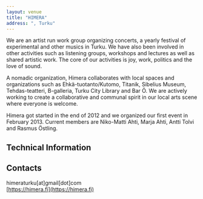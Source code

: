 ```yaml
---
layout: venue
title: "HIMERA"
address: ", Turku"
---
```


We are an artist run work group organizing concerts, a yearly festival of experimental and other musics in Turku. We have also been involved in other activities such as listening groups, workshops and lectures as well as shared artistic work. The core of our activities is joy, work, politics and the love of sound.  
  
A nomadic organization, Himera collaborates with local spaces and organizations such as Ehkä-tuotanto/Kutomo, Titanik, Sibelius Museum, Tehdas-teatteri, B-galleria, Turku City Library and Bar Ö. We are actively working to create a collaborative and communal spirit in our local arts scene where everyone is welcome.  
  
Himera got started in the end of 2012 and we organized our first event in February 2013. Current members are Niko-Matti Ahti, Marja Ahti, Antti Tolvi and Rasmus Östling.  


## Technical Information


## Contacts
himeraturku[at]gmail[dot]com  
[https://himera.fi](https://himera.fi)
